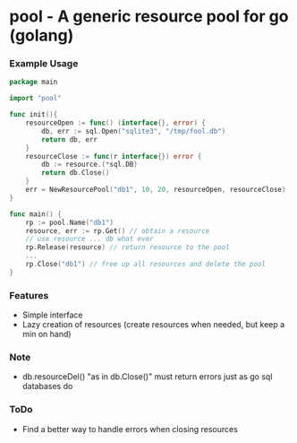 # pool - A generic resource pool for go (golang)

### Example Usage

```go
package main

import "pool"

func init(){
	resourceOpen := func() (interface{}, error) {
		db, err := sql.Open("sqlite3", "/tmp/fool.db")
		return db, err
	}
	resourceClose := func(r interface{}) error {
		db := resource.(*sql.DB)
		return db.Close() 
	}
	err = NewResourcePool("db1", 10, 20, resourceOpen, resourceClose)
}

func main() {
	rp := pool.Name("db1")
	resource, err := rp.Get() // obtain a resource
	// use resource ... db what ever
	rp.Release(resource) // return resource to the pool
	...
	rp.Close("db1") // free up all resources and delete the pool
}
```

### Features

- Simple interface
- Lazy creation of resources (create resources when needed, but keep a min on hand)

### Note
-  db.resourceDel() "as in db.Close()" must return errors just as go sql databases do

### ToDo
- Find a better way to handle errors when closing resources